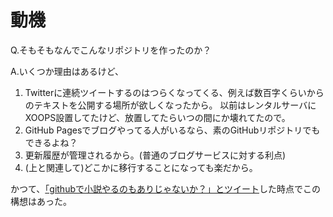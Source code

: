 動機
====

Q.そもそもなんでこんなリポジトリを作ったのか？

A.いくつか理由はあるけど、

1. Twitterに連続ツイートするのはつらくなってくる、例えば数百字くらいからのテキストを公開する場所が欲しくなったから。
以前はレンタルサーバにXOOPS設置してたけど、放置してたらいつの間にか壊れてたので。
1. GitHub Pagesでブログやってる人がいるなら、素のGitHubリポジトリでもできるよね？
1. 更新履歴が管理されるから。(普通のブログサービスに対する利点)
1. (上と関連して)どこかに移行することになっても楽だから。

かつて、[「githubで小説やるのもありじゃないか？」とツイート](https://twitter.com/yuuta_aoyagi/status/328481419078815745)した時点でこの構想はあった。
